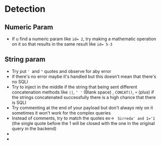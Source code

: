 # Detection
## Numeric Param
- If u find a numeric param like `id= 2`, try making a mathematic operation on it so that results in the same result like `id= 5-3`
## String param 
- Try put `' `and `"` quotes and observe for aby error
- if there's no error maybe it's handled but this doesn't mean that there's no SQLI
- Try to inject in the middle if the string that being sent different concatenation methods like ` || `, `' '` (Blank space) , `CONCAT()`, `+` (plus) if the strings concatenated successfully there is a high chance that there is SQLI
- Try commenting at the end of your payload but don't always rely on it sometimes it won't work for the complex queries
- Instead of comments, try to match the quotes ex-> ` Sirreda' and 1='1` (the single quote before the 1 will be closed with the one in the original query in the backend)
- 
- 